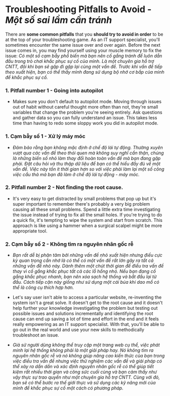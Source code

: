 # Troubleshooting Pitfalls to Avoid - *Một số sai lầm cần tránh*


There are **some common pitfalls** that you **should try to avoid in order** to be at the top of your troubleshooting game. As an IT support specialist, you'll sometimes encounter the same issue over and over again. Before the next issue comes in, you may find yourself using your muscle memory to fix the issue: 
*Có một số cạm bẫy phổ biến mà bạn nên cố gắng tránh để luôn dẫn đầu trong trò chơi khắc phục sự cố của mình. Là một chuyên gia hỗ trợ CNTT, đôi khi bạn sẽ gặp đi gặp lại cùng một vấn đề. Trước khi vấn đề tiếp theo xuất hiện, bạn có thể thấy mình đang sử dụng bộ nhớ cơ bắp của mình để khắc phục sự cố.*

### 1. Pitfall number 1 - **Going into autopilot**
- Makes sure you don't default to autopilot mode. Moving through issues out of habit without careful thought more often than not, they're small variables that change the problem you're seeing entirely. Ask questions and gather data so you can fully understand an issue. This takes less time than having to redo some sloppy work you did in autopilot mode. 

### 1. Cạm bẫy số 1 - **Xử lý máy móc** 
- *Đảm bảo rằng bạn không mặc định ở chế độ lái tự động. Thường xuyên vượt qua các vấn đề theo thói quen mà không suy nghĩ cẩn thận, chúng là những biến số nhỏ làm thay đổi hoàn toàn vấn đề mà bạn đang gặp phải. Đặt câu hỏi và thu thập dữ liệu để bạn có thể hiểu đầy đủ về một vấn đề. Việc này tốn ít thời gian hơn so với việc phải làm lại một số công việc cẩu thả mà bạn đã làm ở chế độ lái tự động - máy móc.* 

### 2. Pitfall number 2 - **Not finding the root cause**. 
- It's very easy to get distracted by small problems that pop up but it's super important to remember there's probably a very big problem causing all these small problems. Spend a little extra time investigating the issue instead of trying to fix all the small holes. If you're trying to do a quick fix, it's tempting to wipe the system and start from scratch. This approach is like using a hammer when a surgical scalpel might be more appropriate tool. 
### 2. Cạm bẫy số 2 - **Không tìm ra nguyên nhân gốc rễ** 
- *Bạn rất dễ bị phân tâm bởi những vấn đề nhỏ xuất hiện nhưng điều cực kỳ quan trọng cần nhớ là có thể có một vấn đề rất lớn gây ra tất cả những vấn đề nhỏ này. Dành thêm một chút thời gian để điều tra vấn đề thay vì cố gắng khắc phục tất cả các lỗ hổng nhỏ. Nếu bạn đang cố gắng khắc phục nhanh, bạn nên xóa sạch hệ thống và bắt đầu lại từ đầu. Cách tiếp cận này giống như sử dụng một cái búa khi dao mổ có thể là công cụ thích hợp hơn.* 

- Let's say user isn't able to access a particular website, re-inventing the system isn't a great solve. It doesn't get to the root cause and it doesn't help further your knowledge investigating the problem but testing out possible issues and solutions incrementally and identifying the root cause can end up saving a lot of time and effort in the end and it feels really empowering as an IT support specialist. With that, you'll be able to go out in the real world and use your new skills to methodically troubleshoot an issue.
- *Giả sử người dùng không thể truy cập một trang web cụ thể, việc phát minh lại hệ thống không phải là một giải pháp hay. Nó không tìm ra nguyên nhân gốc rễ và nó không giúp nâng cao kiến thức của bạn trong việc điều tra vấn đề nhưng việc thử nghiệm các vấn đề và giải pháp có thể xảy ra dần dần và xác định nguyên nhân gốc rễ có thể giúp tiết kiệm rất nhiều thời gian và công sức cuối cùng và bạn cảm thấy như vậy thực sự trao quyền như một chuyên gia hỗ trợ CNTT. Cùng với đó, bạn sẽ có thể bước ra thế giới thực và sử dụng các kỹ năng mới của mình để khắc phục sự cố một cách có phương pháp.*